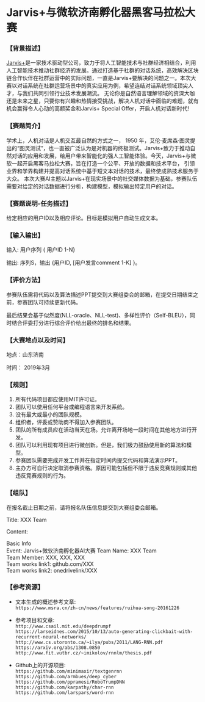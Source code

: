 # Jarvis+与微软济南孵化器黑客马拉松大赛

### 【背景描述】

[Jarvis+](http://www.jarvisplus.com)是一家技术驱动型公司，致力于将人工智能技术与社群经济相结合，利用人工智能技术推动社群经济的发展。通过打造基于社群的对话系统，高效解决区块链合作伙伴在社群运营中的实际问题，一直是Jarvis+要解决的问题之一。本次大赛以对话系统在社群运营场景中的真实应用为例，希望连结对话系统领域顶尖人才，与我们共同引领行业技术发展潮流。 无论你是自然语言理解领域的资深大咖还是未来之星，只要你有兴趣和热情接受挑战，解决人机对话中面临的难题，就有机会赢得令人心动的高额奖金和Jarvis+ Special Offer，开启人机对话新时代!


### 【赛题简介】

学术上，人机对话是人机交互最自然的方式之一， 1950 年，艾伦·麦席森·图灵提出的“图灵测试”，也一直被广泛认为是对机器的终极测试。Jarvis+致力于推动自然对话的应用和发展，给用户带来智能化的强人工智能体验。今天，Jarvis+与微软一起开启黑客马拉松大赛，旨在打造一个公平、开放的数据和技术平台， 引领业界和学界构建并提高对话系统中基于短文本对话的技术，最终使成熟技术服务于大众。 
本次大赛AI主题以Jarvis+在现实场景中的社交媒体数据为基础，参赛队伍需要对给定的对话数据进行分析，构建模型，模拟输出特定用户的对话。

### 【赛题说明-任务描述】

给定相应的用户ID以及相应评论。目标是模拟用户自动生成文本。

### 【输入输出】

输入: 用户序列 { 用户ID 1-N}

输出:  序列S，输出 {用户ID, [用户发言comment 1-K] }。

### 【评价方法】

参赛队伍需将代码以及算法描述PPT提交到大赛组委会的邮箱，在提交日期结束之前，参赛团队可持续更新代码。

最后结果会基于似然度(NLL-oracle、NLL-test)、多样性评价（Self-BLEU），同时结合评委打分进行综合评价给出最终的排名和结果。

### 【大赛地点以及时间】

地点：山东济南

时间： 2019年3月

### 【规则】

1.	所有代码项目都应使用MIT许可证。
2.  团队可以使用任何平台或编程语言来开发系统。
3.  没有最大或最小的团队规模。
4.  组织者，评委或赞助商不得加入参赛团队。
5.  团队的所有成员应在活动当天在场。允许离开场地一段时间在其他地方进行开发。
6.  团队可以利用现有项目进行微创新。但是，我们极力鼓励使用新的算法和模型。
7.  参赛团队需要完成开发工作并在指定时间内提交代码和算法演示PPT。
8.  主办方可自行决定取消参赛资格。原因可能包括但不限于违反竞赛规则或其他违反竞赛规则的行为。

### 【组队】

在报名截止日期之前，请将报名队伍信息提交到大赛组委会邮箱。

Title: XXX Team

Content:

Basic Info  
Event: Jarvis+微软济南孵化器AI大赛
Team Name: XXX Team  
Team Member: XXX, XXX, XXX  
Team works link1: github.com/XXX  
Team works link2: onedrivelink/XXX  

### 【参考资源】

- 文本生成的概述参考文章:\
`https://www.msra.cn/zh-cn/news/features/ruihua-song-20161226`

- 参考项目和文章:\
`http://www.csail.mit.edu/deepdrumpf`
`https://larseidnes.com/2015/10/13/auto-generating-clickbait-with-recurrent-neural-networks/`
`http://www.cs.utoronto.ca/~ilya/pubs/2011/LANG-RNN.pdf`
`https://arxiv.org/abs/1308.0850`
`http://www.fit.vutbr.cz/~imikolov/rnnlm/thesis.pdf`

- Github上的开源项目:\
`https://github.com/minimaxir/textgenrnn`  
`https://github.com/armbues/deep_cyber`  
`https://github.com/ppramesi/RoboTrumpDNN`  
`https://github.com/karpathy/char-rnn`
`https://github.com/larspars/word-rnn`